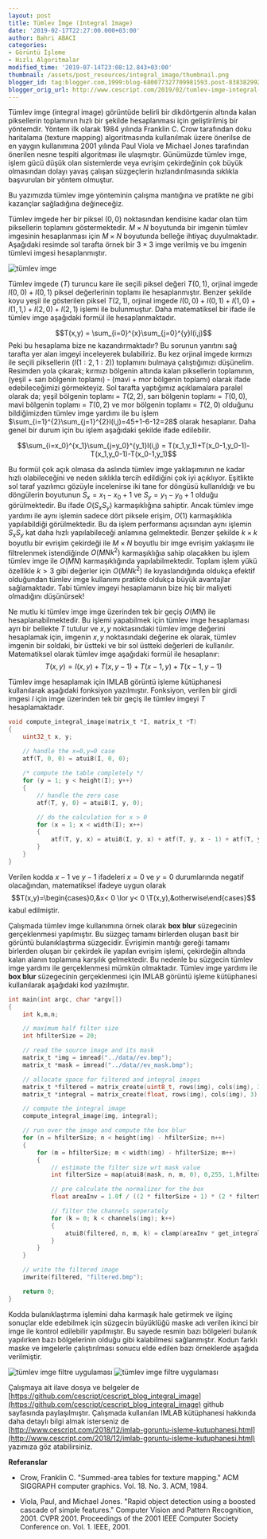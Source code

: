 ```yaml
---
layout: post
title: Tümlev İmge (Integral Image)
date: '2019-02-17T22:27:00.000+03:00'
author: Bahri ABACI
categories:
- Görüntü İşleme
- Hızlı Algoritmalar
modified_time: '2019-07-14T23:08:12.843+03:00'
thumbnail: /assets/post_resources/integral_image/thumbnail.png
blogger_id: tag:blogger.com,1999:blog-680077327709981593.post-8383829928164958944
blogger_orig_url: http://www.cescript.com/2019/02/tumlev-imge-integral-image.html
---
```


Tümlev imge (integral image) görüntüde belirli bir dikdörtgenin altında kalan piksellerin toplamının hızlı bir şekilde hesaplanması için geliştirilmiş bir yöntemdir. Yöntem ilk olarak 1984 yılında Franklin C. Crow tarafından doku haritalama (texture mapping) algoritmasında kullanılmak üzere önerilse de en yaygın kullanımına 2001 yılında Paul Viola ve Michael Jones tarafından önerilen nesne tespiti algoritması ile ulaşmıştır. Günümüzde tümlev imge, işlem gücü düşük olan sistemlerde veya evrişim çekirdeğinin çok büyük olmasından dolayı yavaş çalışan süzgeçlerin hızlandırılmasında sıklıkla başvurulan bir yöntem olmuştur.

<!--more-->

Bu yazımızda tümlev imge yönteminin çalışma mantığına ve pratikte ne gibi kazançlar sağladığına değineceğiz. 

Tümlev imgede her bir piksel $(0,0)$ noktasından kendisine kadar olan tüm piksellerin toplamını göstermektedir. $M\times N$ boyutunda bir imgenin tümlev imgesinin hesaplanması için $M\times N$ boyutunda belleğe ihtiyaç duyulmaktadır. Aşağıdaki resimde sol tarafta örnek bir $3\times 3$ imge verilmiş ve bu imgenin tümlevi imgesi hesaplanmıştır.

![tümlev imge][integral_image_colored]

Tümlev imgede ($T$) turuncu kare ile seçili piksel değeri $T(0,1)$, orjinal imgede $I(0,0)+I(0,1)$ piksel değerlerinin toplamı ile hesaplanmıştır. Benzer şekilde koyu yeşil ile gösterilen piksel $T(2,1)$, orjinal imgede $I(0,0)+I(0,1)+I(1,0)+I(1,1,)+I(2,0)+I(2,1)$ işlemi ile bulunmuştur. Daha matematiksel bir ifade ile tümlev imge aşağıdaki formül ile hesaplanmaktadır.

$$T(x,y) = \sum_{i=0}^{x}\sum_{j=0}^{y}I(i,j)$$
Peki bu hesaplama bize ne kazandırmaktadır? Bu sorunun yanıtını sağ tarafta yer alan imgeyi inceleyerek bulabiliriz. Bu kez orjinal imgede kırmızı ile seçili piksellerin ($I(1:2,1:2)$) toplamını bulmaya çalıştığımızı düşünelim. Resimden yola çıkarak; kırmızı bölgenin altında kalan piksellerin toplamının, (yeşil + sarı bölgenin toplamı) - (mavi + mor bölgenin toplamı) olarak ifade edebileceğimizi görmekteyiz. Sol tarafta yaptığımız açıklamalara paralel olarak da; yeşil bölgenin toplamı = $T(2,2)$, sarı bölgenin toplamı = $T(0,0)$, mavi bölgenin toplamı = $T(0,2)$ ve mor bölgenin toplamı = $T(2,0)$ olduğunu bildiğimizden tümlev imge yardımı ile bu işlem $\sum_{i=1}^{2}\sum_{j=1}^{2}I(i,j)=45+1-6-12=28$ olarak hesaplanır. Daha genel bir durum için bu işlem aşağıdaki şekilde ifade edilebilir.

$$\sum_{i=x_0}^{x_1}\sum_{j=y_0}^{y_1}I(i,j) = T(x_1,y_1)+T(x_0-1,y_0-1)-T(x_1,y_0-1)-T(x_0-1,y_1)$$

Bu formül çok açık olmasa da aslında tümlev imge yaklaşımının ne kadar hızlı olabileceğini ve neden sıklıkla tercih edildiğini çok iyi açıklıyor. Eşitlikte sol taraf yazılımcı gözüyle incelenirse iki tane for döngüsü kullanıldığı ve bu döngülerin boyutunun $S_x=x_1-x_0+1$ ve $S_y=y_1-y_0+1$ olduğu görülmektedir. Bu ifade $O(S_xS_y)$ karmaşıklığına sahiptir. Ancak tümlev imge yardımı ile aynı işlemin sadece dört piksele erişim, $O(1)$ karmaşıklıkla yapılabildiği görülmektedir. Bu da işlem performansı açısından aynı işlemin $S_xS_y$ kat daha hızlı yapılabileceği anlamına gelmektedir.
Benzer şekilde $k\times k$ boyutlu bir evrişim çekirdeği ile $M\times N$ boyutlu bir imge evrişim yaklaşımı ile filtrelenmek istendiğinde $O(MNk^2)$ karmaşıklığıa sahip olacakken bu işlem tümlev imge ile $O(MN)$ karmaşıklığında yapılabilmektedir. Toplam işlem yükü özellikle $k > 3$ gibi değerler için $O(MNk^2)$ ile kıyaslandığında oldukça efektif olduğundan tümlev imge kullanımı pratikte oldukça büyük avantajlar sağlamaktadır. Tabi tümlev imgeyi hesaplamanın bize hiç bir maliyeti olmadığını düşünürsek!


Ne mutlu ki tümlev imge imge üzerinden tek bir geçiş $O(MN)$ ile hesaplanabilmektedir. Bu işlemi yapabilmek için tümlev imge hesaplaması ayrı bir bellekte $T$ tutulur ve $x,y$ noktasındaki tümlev imge değerini hesaplamak için, imgenin $x,y$ noktasındaki değerine ek olarak, tümlev imgenin bir soldaki, bir üstteki ve bir sol üstteki değerleri de kullanılır. Matematiksel olarak tümlev imge aşağıdaki formül ile hesaplanır:
$$T(x,y) = I(x,y) + T(x,y-1) + T(x-1,y) + T(x-1,y-1)$$

Tümlev imge hesaplamak için IMLAB görüntü işleme kütüphanesi kullanılarak aşağıdaki fonksiyon yazılmıştır. Fonksiyon, verilen bir girdi imgesi $I$ için imge üzerinden tek bir geçiş ile tümlev imgeyi $T$ hesaplamaktadır.

```c
void compute_integral_image(matrix_t *I, matrix_t *T)
{
    uint32_t x, y;

    // handle the x=0,y=0 case
    atf(T, 0, 0) = atui8(I, 0, 0);
    
    /* compute the table completely */
    for (y = 1; y < height(I); y++)
    {
        // handle the zero case
        atf(T, y, 0) = atui8(I, y, 0);

        // do the calculation for x > 0
        for (x = 1; x < width(I); x++)
        {
            atf(T, y, x) = atui8(I, y, x) + atf(T, y, x - 1) + atf(T, y - 1, x) - atf(T, y - 1, x - 1);
        }
    }
}
```
Verilen kodda $x-1$ ve $y-1$ ifadeleri $x=0$ ve $y=0$ durumlarında negatif olacağından, matematiksel ifadeye uygun olarak $$T(x,y)=\begin{cases}0,&x< 0 \lor y< 0 \T(x,y),&otherwise\end{cases}$$ kabul edilmiştir.

Çalışmada tümlev imge kullanımına örnek olarak **box blur** süzegecinin gerçeklenmesi yapılmıştır. Bu süzgeç tamamı birlerden oluşan basit bir görüntü bulanıklaştırma süzgecidir. Evrişimin mantığı gereği tamamı birlerden oluşan bir çekirdek ile yapılan evrişim işlemi, çekirdeğin altında kalan alanın toplamına karşılık gelmektedir. Bu nedenle bu süzgecin tümlev imge yardımı ile gerçeklenmesi mümkün olmaktadır. Tümlev imge yardımı ile **box blur** süzegecinin gerçeklenmesi için IMLAB görüntü işleme kütüphanesi kullanılarak aşağıdaki kod yazılmıştır.

```c
int main(int argc, char *argv[]) 
{
    int k,m,n;

    // maximum half filter size
    int hfilterSize = 20;

    // read the source image and its mask
    matrix_t *img = imread("../data//ev.bmp");
    matrix_t *mask = imread("../data//ev_mask.bmp");

    // allocate space for filtered and integral images
    matrix_t *filtered = matrix_create(uint8_t, rows(img), cols(img), 3);
    matrix_t *integral = matrix_create(float, rows(img), cols(img), 3);

    // compute the integral image
    compute_integral_image(img, integral);

    // run over the image and compute the box blur
    for (n = hfilterSize; n < height(img) - hfilterSize; n++)
    {
        for (m = hfilterSize; m < width(img) - hfilterSize; m++)
        {
            // estimate the filter size wrt mask value
            int filterSize = map(atui8(mask, n, m, 0), 0,255, 1,hfilterSize);

            // pre calculate the normalizer for the box
            float areaInv = 1.0f / ((2 * filterSize + 1) * (2 * filterSize + 1));

            // filter the channels seperately
            for (k = 0; k < channels(img); k++)
            {
                atui8(filtered, n, m, k) = clamp(areaInv * get_integral(integral, m - filterSize, n - filterSize, m + filterSize, n + filterSize, k), 0, 255);
            }
        }
    }

    // write the filtered image
    imwrite(filtered, "filtered.bmp");

    return 0;
}
```

Kodda bulanıklaştırma işlemini daha karmaşık hale getirmek ve ilginç sonuçlar elde edebilmek için süzgecin büyüklüğü maske adı verilen ikinci bir imge ile kontrol edilebilir yapılmıştır. Bu sayede resmin bazı bölgeleri bulanık yapılırken bazı bölgelerinin olduğu gibi kalabilmesi sağlanmıştır.
Kodun farklı maske ve imgelerle çalıştırılması sonucu elde edilen bazı örneklerde aşağıda verilmiştir.

![tümlev imge filtre uygulaması][integral_image_sample1]
![tümlev imge filtre uygulaması][integral_image_sample2]

Çalışmaya ait ilave dosya ve belgeler de [https://github.com/cescript/cescript_blog_integral_image](https://github.com/cescript/cescript_blog_integral_image) github sayfasında paylaşılmıştır. Çalışmada kullanılan IMLAB kütüphanesi hakkında daha detaylı bilgi almak isterseniz de [http://www.cescript.com/2018/12/imlab-goruntu-isleme-kutuphanesi.html](http://www.cescript.com/2018/12/imlab-goruntu-isleme-kutuphanesi.html) yazımıza göz atabilirsiniz.

**Referanslar**
* Crow, Franklin C. "Summed-area tables for texture mapping." ACM SIGGRAPH computer graphics. Vol. 18. No. 3. ACM, 1984.

* Viola, Paul, and Michael Jones. "Rapid object detection using a boosted cascade of simple features." Computer Vision and Pattern Recognition, 2001. CVPR 2001. Proceedings of the 2001 IEEE Computer Society Conference on. Vol. 1. IEEE, 2001.

[RESOURCES]: # (List of the resources used by the blog post)
[integral_image_colored]: /assets/post_resources/integral_image/summed_arear_table_rects_with_colors.png
[integral_image_sample1]: /assets/post_resources/integral_image/ev_box_blur.png
[integral_image_sample2]: /assets/post_resources/integral_image/istanbul_bogazi.png